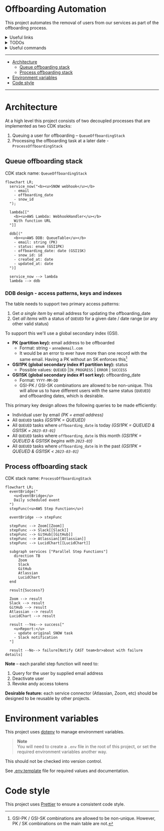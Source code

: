 # Offboarding Automation

This project automates the removal of users from our services as part of the
offboarding process.

<details>
<summary>Useful links</summary>

- Confluence doc:
  https://ac3-wiki.atlassian.net/wiki/spaces/CAST/pages/4040458353/Offboarding+Automation+WIP
- Temporary repo: https://github.com/atenni/offboarding-automation
</details>

<details>
<summary>TODOs</summary>

- [x] Update personal AWS IAM acct to use new custom role defined
      [here][custom-role]. Currently it has admin.
- [x] Push to personal GitHub repo
- [x] Bootstrap CDK into sandbox acct (profile: TEMP-personalAwsAcct)
  - _Obviously this should just be infra-as-code and not include anything AC3
    specific._
- [x] Set up prettier
- [x] Build `QueueOffboardingStack` (simple)
- [ ] Build `ProcessOffboardingStack` (more complex)
- [ ] CI/CD tests and code quality
- [ ] CI/CD deployment
- [ ] Implement [Lambda PowerTools]
- [x] Write helper functions for DDB queries
- [ ] Write quick dev helper script to populate/reset local DDB with sample data
- [ ] Write tests for all functions
- [ ] Report on test coverage
- [ ] ~Write tests for all CDK stacks?
- [ ] Set up sample events for local dev
- [ ] Set up `npm run` scripts for local dev (lambda, DDB, and step functions)
- [ ] Make doco great (keep in sync with [Confluence doc])
- [ ] Add repo badges
- [x] Tag all constructs. What tags will we use? (ie. team:cas,
      repo:github.com/{}...}, env:prod, service:offboarding-automation, etc.)
- [ ] Make service connectors reusable? (ie. Atlassian, Zoom, etc step
      functions)

[custom-role]:
  https://docs.aws.amazon.com/cdk/v2/guide/getting_started.html#getting_started_prerequisites
[Lambda PowerTools]:
  https://awslabs.github.io/aws-lambda-powertools-typescript/latest/
[Confluence doc]:
  https://ac3-wiki.atlassian.net/wiki/spaces/CAST/pages/4040458353/Offboarding+Automation+WIP

</details>

<details>
<summary>Useful commands</summary>

- `npm run build` compile typescript to js
- `npm run watch` watch for changes and compile
- `npm run test` perform the jest unit tests
- `cdk deploy` deploy this stack to your default AWS account/region
- `cdk diff` compare deployed stack with current state
- `cdk synth` emits the synthesized CloudFormation template
</details>

---

- [Architecture](#architecture)
  - [Queue offboarding stack](#queue-offboarding-stack)
  - [Process offboarding stack](#process-offboarding-stack)
- [Environment variables](#environment-variables)
- [Code style](#code-style)

---

# Architecture

At a high level this project consists of two decoupled processes that are
implemented as two CDK stacks:

1. Queuing a user for offboarding – `QueueOffboardingStack`
2. Processing the offboarding task at a later date - `ProcessOffboardingStack`

## Queue offboarding stack

CDK stack name: `QueueOffboardingStack`

```mermaid
flowchart LR;
  service_now("<b><u>SNOW webhook</u></b>
    - email
    - offboarding_date
    - snow_id
  ");

  lambda[["
    <b><u>AWS Lambda: WebhookHandler</u></b>
    With function URL
  "]]

  ddb[("
    <b><u>AWS DDB: QueueTable</u></b>
    - email: string (PK)
    - status: enum (GSI1PK)
    - offboarding_date: date (GSI1SK)
    - snow_id: id
    - created_at: date
    - updated_at: date
  ")]

  service_now --> lambda
  lambda --> ddb
```

### DDB design - access patterns, keys and indexes

The table needs to support two primary access patterns:

1. Get _a single item_ by email address for updating the offboarding_date
2. Get _all items_ with a status of `QUEUED` for a given date / date range (or
   any other valid status)

To support this we'll use a global secondary index (GSI).

- **PK (partition key):** email address to be offboarded
  - Format: string - `anne@email.com`
  - It would be an error to ever have more than one record with the same email.
    Having a PK without an SK enforces this[^1]
- **GSI1PK (global secondary index #1 partition key):** status
  - Possible values: `QUEUED` |`IN_PROGRESS` | `ERROR` | `SUCCESS`
- **GSI1SK (global secondary index #1 sort key):** offboarding_date
  - Format: `YYYY-MM-DD`
  - GSI-PK / GSI-SK combinations are allowed to be non-unique. This will allow
    us to have different users with the same status (`QUEUED`) and offboarding
    dates, which is desirable.

[^1]:
    GSI-PK / GSI-SK combinations are allowed to be non-unique. However, PK / SK
    combinations on the main table are not.

This primary key design allows the following queries to be made efficiently:

- Individual user by email _(PK = email address)_
- All `QUEUED` tasks _(GSI1PK = QUEUED)_
- All `QUEUED` tasks where `offboarding_date` is today _(GSI1PK = QUEUED &
  GSI1SK = `2023-03-01`)_
- All `QUEUED` tasks where `offboarding_date` is this month _(GSI1PK = QUEUED &
  GSI1SK begins with `2023-03`)_
- All `QUEUED` tasks where `offboarding_date` is in the past _(GSI1PK = QUEUED &
  GSI1SK < `2023-03-01`)_

## Process offboarding stack

CDK stack name: `ProcessOffboardingStack`

```mermaid
flowchart LR;
  eventBridge("
    <u>EventBridge</u>
    Daily scheduled event
  ")
  stepFunc(<u>AWS Step Function</u>)

  eventBridge --> stepFunc

  stepFunc --> Zoom[[Zoom]]
  stepFunc --> Slack[[Slack]]
  stepFunc --> GitHub[[GitHub]]
  stepFunc --> Atlassian[[Atlassian]]
  stepFunc --> LucidChart[[LucidChart]]

  subgraph services ["Parallel Step Functions"]
    direction TB
      Zoom
      Slack
      GitHub
      Atlassian
      LucidChart
  end

  result{Success?}

  Zoom --> result
  Slack --> result
  GitHub --> result
  Atlassian --> result
  LucidChart --> result

  result --Yes--> success["
    <u>Report:</u>
    - update original SNOW task
    - Slack notification
  "]

  result --No--> failure[Notify CAST team<br>about with failure details]

```

**Note** – each parallel step function will need to:

1. Query for the user by supplied email address
2. Deactivate user
3. Revoke andy access tokens

**Desirable feature:** each service connector (Atlassian, Zoom, etc) should be
designed to be reusable by other projects.

# Environment variables

This project uses [dotenv] to manage environment variables.

> **Note**  
> You will need to create a `.env` file in the root of this project, or set the
> required environment variables another way.

This should not be checked into version control.

See [.env.template] file for required values and documentation.

[.env.template]: /.env.template
[dotenv]: https://github.com/motdotla/dotenv

# Code style

This project uses [Prettier] to ensure a consistent code style.

[Prettier]: https://prettier.io/
